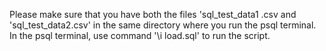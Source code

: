 Please make sure that you have both the files 'sql_test_data1 .csv and 'sql_test_data2.csv' in the same directory where you run the psql terminal.
In the psql terminal, use command '\i load.sql' to run the script.
